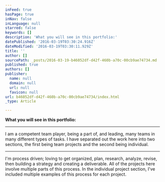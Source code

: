 ```yaml
---
inFeed: true
hasPage: true
inNav: false
inLanguage: null
starred: false
keywords: []
description: 'What you will see in this portfolio:'
datePublished: '2016-03-19T03:30:24.916Z'
dateModified: '2016-03-19T03:30:11.929Z'
title: ''
author: []
sourcePath: _posts/2016-03-19-b46052df-d42f-460b-a70c-00cb9ae74734.md
published: true
authors: []
publisher:
  name: null
  domain: null
  url: null
  favicon: null
url: b46052df-d42f-460b-a70c-00cb9ae74734/index.html
_type: Article

---
```

**What you will see in this portfolio:**

****

I am a competent team player, being a part of, and leading, many teams in many different types of tasks. I have separated out the work here into two sections, the first being team projects and the second being individual.

****

I'm process driven; loving to get organized, plan, research, analyze, revise, then building a strategy and creating a deliverable. All of the projects here involve multiple parts of this process. In the individual project section, I've included multiple examples of this process for each project.